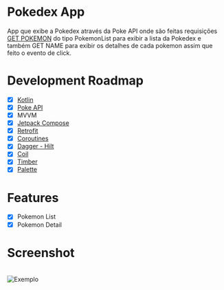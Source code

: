 # Pokedex App
App que exibe a Pokedex através da Poke API onde são feitas requisições [GET POKEMON](https://pokeapi.co/api/v2/pokemon) do tipo PokemonList para exibir a lista da Pokedex e também
GET NAME para exibir os detalhes de cada pokemon assim que feito o evento de click.

# Development Roadmap
- [x] [Kotlin](https://kotlinlang.org)
- [x] [Poke API](https://pokeapi.co)
- [x] MVVM
- [x] [Jetpack Compose](https://developer.android.com/jetpack/compose?gclid=Cj0KCQiAjc2QBhDgARIsAMc3SqTYARdVHuvelbQNF7urntfb8whp3pIteUTtx-hDggTKElvKysOKixwaAqmGEALw_wcB&gclsrc=aw.ds&authuser=1) 
- [x] [Retrofit](https://square.github.io/retrofit/)
- [x] [Coroutines](https://developer.android.com/topic/libraries/architecture/coroutines?hl=pt-br)
- [x] [Dagger - Hilt](https://developer.android.com/training/dependency-injection/hilt-android?hl=pt-br)
- [x] [Coil](https://coil-kt.github.io/coil/compose/)
- [x] [Timber](https://github.com/JakeWharton/timber)
- [x] [Palette](https://developer.android.com/jetpack/androidx/releases/palette) 

# Features
- [x] Pokemon List
- [x] Pokemon Detail

# Screenshot
<br>![Exemplo](https://media0.giphy.com/media/pRWBeLoPUSVuWKITdS/giphy.gif?cid=790b7611c53d3ef098674964d8f3887e7613897203efac46&rid=giphy.gif&ct=g)
